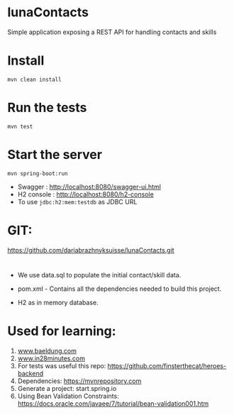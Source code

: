 # lunaContacts
Simple application exposing a REST API for handling contacts and skills

# Install
`mvn clean install`

# Run the tests
`mvn test`

# Start the server
`mvn spring-boot:run`

- Swagger : <http://localhost:8080/swagger-ui.html>
- H2 console : <http://localhost:8080/h2-console>
- To use `jdbc:h2:mem:testdb` as JDBC URL

# GIT: 
https://github.com/dariabrazhnyksuisse/lunaContacts.git

#
- We use data.sql to populate the initial contact/skill data.

- pom.xml - Contains all the dependencies needed to build this project. 

- H2 as in memory database.


# Used for learning:  
1) www.baeldung.com
2) www.in28minutes.com
3) For tests was useful this repo: https://github.com/finsterthecat/heroes-backend
4) Dependencies: https://mvnrepository.com
5) Generate a project: start.spring.io
6) Using Bean Validation Constraints: https://docs.oracle.com/javaee/7/tutorial/bean-validation001.htm
